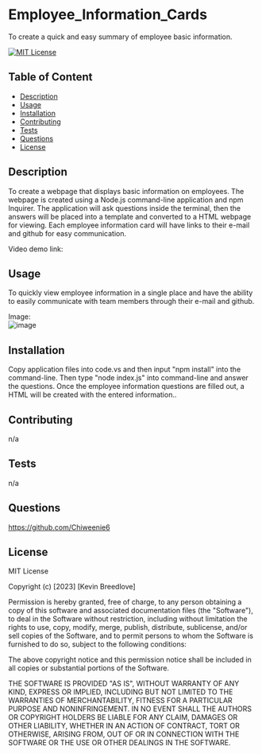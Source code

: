 # Employee_Information_Cards
To create a quick and easy summary of employee basic information.

[![MIT License](https://img.shields.io/badge/License-MIT-blue)]((https://opensource.org/licenses/MIT))

## Table of Content
  - [Description](#Description)
  - [Usage](#Usage)
  - [Installation](#Installation)
  - [Contributing](#Contributing)
  - [Tests](#Tests)
  - [Questions](#Questions)
  - [License](#License)

## Description
  To create a webpage that displays basic information on employees. The webpage is created using a Node.js command-line application and npm Inquirer. The application will ask questions inside the terminal, then the answers will be placed into a template and converted to a HTML webpage for viewing. Each employee information card will have links to their e-mail and github for easy communication.
  
  Video demo link:
  

## Usage
  To quickly view employee information in a single place and have the ability to easily communicate with team members through their e-mail and github.   
  
  Image:   
  ![image]()


## Installation
  Copy application files into code.vs and then input "npm install" into the command-line. Then type "node index.js" into command-line and answer the questions. Once the employee information questions are filled out, a HTML will be created with the entered information..

## Contributing
  n/a

## Tests
  n/a

## Questions
  https://github.com/Chiweenie6  

## License
  MIT License

Copyright (c) [2023] [Kevin Breedlove]

Permission is hereby granted, free of charge, to any person obtaining a copy
of this software and associated documentation files (the "Software"), to deal
in the Software without restriction, including without limitation the rights
to use, copy, modify, merge, publish, distribute, sublicense, and/or sell
copies of the Software, and to permit persons to whom the Software is
furnished to do so, subject to the following conditions:

The above copyright notice and this permission notice shall be included in all
copies or substantial portions of the Software.

THE SOFTWARE IS PROVIDED "AS IS", WITHOUT WARRANTY OF ANY KIND, EXPRESS OR
IMPLIED, INCLUDING BUT NOT LIMITED TO THE WARRANTIES OF MERCHANTABILITY,
FITNESS FOR A PARTICULAR PURPOSE AND NONINFRINGEMENT. IN NO EVENT SHALL THE
AUTHORS OR COPYRIGHT HOLDERS BE LIABLE FOR ANY CLAIM, DAMAGES OR OTHER
LIABILITY, WHETHER IN AN ACTION OF CONTRACT, TORT OR OTHERWISE, ARISING FROM,
OUT OF OR IN CONNECTION WITH THE SOFTWARE OR THE USE OR OTHER DEALINGS IN THE
SOFTWARE.

